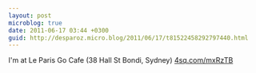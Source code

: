 ```yaml
---
layout: post
microblog: true
date: 2011-06-17 03:44 +0300
guid: http://desparoz.micro.blog/2011/06/17/t81522458292797440.html
---
```

I'm at Le Paris Go Cafe (38 Hall St Bondi, Sydney) [4sq.com/mxRzTB](http://4sq.com/mxRzTB)
